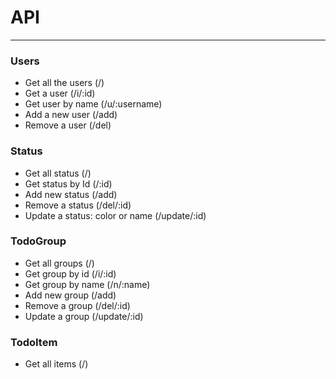 # API

---

### Users

- Get all the users  (/)
- Get a user         (/i/:id)
- Get user by name   (/u/:username)
- Add a new user     (/add)
- Remove a user      (/del)


### Status

- Get all status (/)
- Get status by Id (/:id)
- Add new status (/add)
- Remove a status (/del/:id)
- Update a status: color or name (/update/:id)


### TodoGroup

- Get all groups (/)
- Get group by id (/i/:id)
- Get group by name (/n/:name)
- Add new group (/add)
- Remove a group (/del/:id)
- Update a group (/update/:id)


### TodoItem

- Get all items (/)